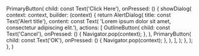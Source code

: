 PrimaryButton(
child: const Text('Click Here'),
onPressed: () {
showDialog(
context: context,
builder: (context) {
return AlertDialog(
title: const Text('Alert title'),
content: const Text(
'Lorem ipsum dolor sit amet, consectetur adipiscing elit.'),
actions: [
OutlineButton(
child: const Text('Cancel'),
onPressed: () {
Navigator.pop(context);
},
),
PrimaryButton(
child: const Text('OK'),
onPressed: () {
Navigator.pop(context);
},
),
],
);
},
);
},
)
